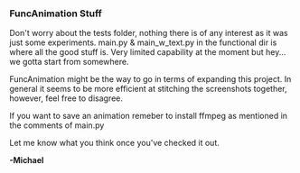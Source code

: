 ### FuncAnimation Stuff

Don't worry about the tests folder, nothing there is of any interest as it was just some experiments.
main.py & main_w_text.py in the functional dir is where all the good stuff is. Very limited capability at the moment but
hey... we gotta start from somewhere.

FuncAnimation might be the way to go in terms of expanding this project. In general it seems to be 
more efficient at stitching the screenshots together, however, feel free to disagree.

If you want to save an animation remeber to install ffmpeg as mentioned in the comments of main.py

Let me know what you think once you've checked it out.

**-Michael** 